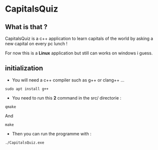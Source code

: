 # CapitalsQuiz



## What is that ?
CapitalsQuiz is a c++ application to learn capitals of the world by asking a new capital on every pc lunch !

For now this is a **Linux** application but still can works on windows i guess.


## initialization

- You will need a c++ compiler such as g++ or clang++ ...

```
sudo apt install g++
```

- You need to run this **2** command in the src/ directorie :

```
qmake
```
And
```
make
```
- Then you can run the programme with :

```
./CapitalsQuiz.exe
```
